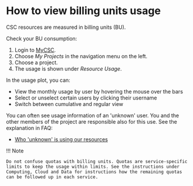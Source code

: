# How to view billing units usage

CSC resources are measured in billing units (BU).

Check your BU consumption:

1. Login to [MyCSC](http://my.csc.fi).
1. Choose _My Projects_ in the navigation menu on the left.
1. Choose a project.
1. The usage is shown under _Resource Usage_.

In the usage plot, you can:

* View the monthly usage by user by hovering the mouse over the bars
* Select or unselect certain users by clicking their username
* Switch between cumulative and regular view

You can often see usage information of an 'unknown' user. You and the other
members of the project are responsible also for this use. See the explanation
in FAQ:

* [Who 'unknown' is using our resources](../support/faq/who-unknown-is-using-our-resources.md)

!!! Note

    Do not confuse quotas with billing units. Quotas are service-specific
    limits to keep the usage within limits. See the instructions under
    Computing, Cloud and Data for instructions how the remaining quotas
    can be followed up in each service.
